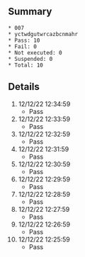 ## Summary
	* 007
	* yctwdgutwrcazbcnmahr
	* Pass: 10
	* Fail: 0
	* Not executed: 0
	* Suspended: 0
	* Total: 10
## Details
1. 12/12/22 12:34:59
	* Pass
2. 12/12/22 12:33:59
	* Pass
3. 12/12/22 12:32:59
	* Pass
4. 12/12/22 12:31:59
	* Pass
5. 12/12/22 12:30:59
	* Pass
6. 12/12/22 12:29:59
	* Pass
7. 12/12/22 12:28:59
	* Pass
8. 12/12/22 12:27:59
	* Pass
9. 12/12/22 12:26:59
	* Pass
10. 12/12/22 12:25:59
	* Pass
